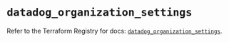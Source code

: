 # `datadog_organization_settings`

Refer to the Terraform Registry for docs: [`datadog_organization_settings`](https://registry.terraform.io/providers/datadog/datadog/3.57.0/docs/resources/organization_settings).

